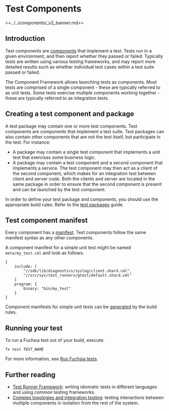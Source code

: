 # Test Components

<<../../components/_v2_banner.md>>

## Introduction

Test components are [components][glossary-component] that implement a test.
Tests run in a given environment, and then report whether they passed or failed.
Typically tests are written using various testing frameworks, and may report
more detailed results such as whether individual test cases within a test suite
passed or failed.

The Component Framework allows launching tests as components. Most tests are
comprised of a single component - these are typically referred to as unit tests.
Some tests exercise multiple components working together - these are typically
referred to as integration tests.

## Creating a test component and package

A test package may contain one or more test components.
Test components are components that implement a test suite.
Test packages can also contain other components that are not the test itself,
but participate in the test. For instance:

- A package may contain a single test component that implements a unit test
  that exercises some business logic.
- A package may contain a test component and a second component that implements
  a service. The test component may then act as a client of the second
  component, which makes for an integration test between client and server code.
  Both the clients and server are located in the same package in order to ensure
  that the second component is present and can be launched by the test
  component.

In order to define your test package and components, you should use the
appropriate build rules. Refer to the [test packages][test-packages] guide.

## Test component manifest

Every component has a [manifest][component-manifest]. Test components follow the
same manifest syntax as any other components.

A component manifest for a simple unit test might be named `meta/my_test.cml`
and look as follows:

```json5
{
    include: [
        "//sdk/lib/diagnostics/syslog/client.shard.cml",
        "//src/sys/test_runners/gtest/default.shard.cml"
    ]
    program: {
        binary: "bin/my_test"
    }
}
```

Component manifests for simple unit tests can be [generated][unit-tests]
by the build rules.

## Running your test

To run a Fuchsia test out of your build, execute:

<pre class="prettyprint">
<code class="devsite-terminal">fx test <var>TEST_NAME</var></code>
</pre>

For more information, see [Run Fuchsia tests][executing-tests].

## Further reading

- [Test Runner Framework][trf]: writing idiomatic tests in different languages
  and using common testing frameworks.
- [Complex topologies and integration testing][integration-testing]: testing
  interactions between multiple components in isolation from the rest of the
  system.

[component-manifest]: /docs/concepts/components/v2/component_manifests.md
[glossary-component]: /docs/glossary.md#component
[executing-tests]: /docs/development/testing/run_fuchsia_tests.md
[integration-testing]: integration_testing.md
[test-packages]: /docs/development/components/build.md#test-packages
[trf]: test_runner_framework.md
[unit-tests]: /docs/development/components/build.md#unit-tests
